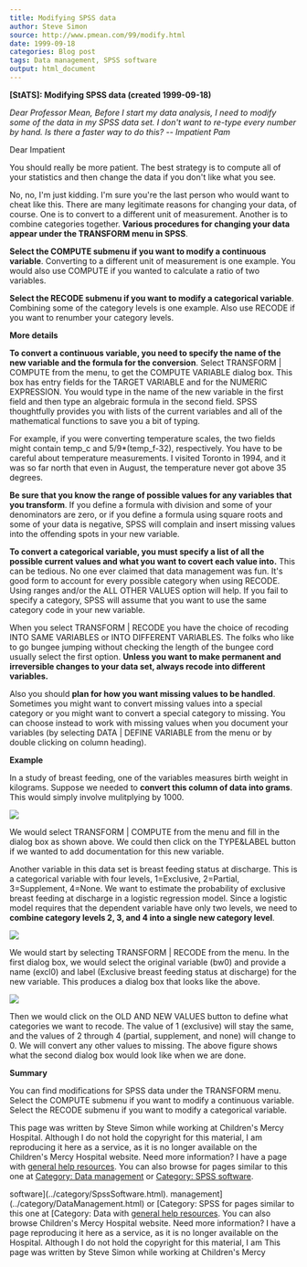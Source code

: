 ```yaml
---
title: Modifying SPSS data
author: Steve Simon
source: http://www.pmean.com/99/modify.html
date: 1999-09-18
categories: Blog post
tags: Data management, SPSS software
output: html_document
---
```

****[StATS]:** Modifying SPSS data (created
1999-09-18)**

*Dear Professor Mean, Before I start my data analysis, I need to modify
some of the data in my SPSS data set. I don't want to re-type every
number by hand. Is there a faster way to do this? -- Impatient Pam*

Dear Impatient

You should really be more patient. The best strategy is to compute all
of your statistics and then change the data if you don't like what you
see.

No, no, I'm just kidding. I'm sure you're the last person who would
want to cheat like this. There are many legitimate reasons for changing
your data, of course. One is to convert to a different unit of
measurement. Another is to combine categories together. **Various
procedures for changing your data appear under the TRANSFORM menu in
SPSS**.

**Select the COMPUTE submenu if you want to modify a continuous
variable**. Converting to a different unit of measurement is one
example. You would also use COMPUTE if you wanted to calculate a ratio
of two variables.

**Select the RECODE submenu if you want to modify a categorical
variable**. Combining some of the category levels is one example. Also
use RECODE if you want to renumber your category levels.

**More details**

**To convert a continuous variable, you need to specify the name of the
new variable and the formula for the conversion**. Select TRANSFORM |
COMPUTE from the menu, to get the COMPUTE VARIABLE dialog box. This box
has entry fields for the TARGET VARIABLE and for the NUMERIC EXPRESSION.
You would type in the name of the new variable in the first field and
then type an algebraic formula in the second field. SPSS thoughtfully
provides you with lists of the current variables and all of the
mathematical functions to save you a bit of typing.

For example, if you were converting temperature scales, the two fields
might contain temp_c and 5/9*(temp_f-32), respectively. You have to
be careful about temperature measurements. I visited Toronto in 1994,
and it was so far north that even in August, the temperature never got
above 35 degrees.

**Be sure that you know the range of possible values for any variables
that you transform**. If you define a formula with division and some of
your denominators are zero, or if you define a formula using square
roots and some of your data is negative, SPSS will complain and insert
missing values into the offending spots in your new variable.

**To convert a categorical variable, you must specify a list of all the
possible current values and what you want to covert each value into.**
This can be tedious. No one ever claimed that data management was fun.
It's good form to account for every possible category when using
RECODE. Using ranges and/or the ALL OTHER VALUES option will help. If
you fail to specify a category, SPSS will assume that you want to use
the same category code in your new variable.

When you select TRANSFORM | RECODE you have the choice of recoding INTO
SAME VARIABLES or INTO DIFFERENT VARIABLES. The folks who like to go
bungee jumping without checking the length of the bungee cord usually
select the first option. **Unless you want to make permanent and
irreversible changes to your data set, always recode into different
variables.**

Also you should **plan for how you want missing values to be handled**.
Sometimes you might want to convert missing values into a special
category or you might want to convert a special category to missing. You
can choose instead to work with missing values when you document your
variables (by selecting DATA | DEFINE VARIABLE from the menu or by
double clicking on column heading).

**Example**

In a study of breast feeding, one of the variables measures birth weight
in kilograms. Suppose we needed to **convert this column of data into
grams**. This would simply involve mulitplying by 1000.

![](../../../web/images/99/modify01.gif)

We would select TRANSFORM | COMPUTE from the menu and fill in the
dialog box as shown above. We could then click on the TYPE&LABEL button
if we wanted to add documentation for this new variable.

Another variable in this data set is breast feeding status at discharge.
This is a categorical variable with four levels, 1=Exclusive, 2=Partial,
3=Supplement, 4=None. We want to estimate the probability of exclusive
breast feeding at discharge in a logistic regression model. Since a
logistic model requires that the dependent variable have only two
levels, we need to **combine category levels 2, 3, and 4 into a single
new category level**.

![](../../../web/images/99/modify02.gif)

We would start by selecting TRANSFORM | RECODE from the menu. In the
first dialog box, we would select the original variable (bw0) and
provide a name (excl0) and label (Exclusive breast feeding status at
discharge) for the new variable. This produces a dialog box that looks
like the above.

![](../../../web/images/99/modify03.gif)

Then we would click on the OLD AND NEW VALUES button to define what
categories we want to recode. The value of 1 (exclusive) will stay the
same, and the values of 2 through 4 (partial, supplement, and none) will
change to 0. We will convert any other values to missing. The above
figure shows what the second dialog box would look like when we are
done.

**Summary**

You can find modifications for SPSS data under the TRANSFORM menu.
Select the COMPUTE submenu if you want to modify a continuous variable.
Select the RECODE submenu if you want to modify a categorical variable.

This page was written by Steve Simon while working at Children's Mercy
Hospital. Although I do not hold the copyright for this material, I am
reproducing it here as a service, as it is no longer available on the
Children's Mercy Hospital website. Need more information? I have a page
with [general help resources](../GeneralHelp.html). You can also browse
for pages similar to this one at [Category: Data
management](../category/DataManagement.html) or [Category: SPSS
software](../category/SpssSoftware.html).
<!---More--->
software](../category/SpssSoftware.html).
management](../category/DataManagement.html) or [Category: SPSS
for pages similar to this one at [Category: Data
with [general help resources](../GeneralHelp.html). You can also browse
Children's Mercy Hospital website. Need more information? I have a page
reproducing it here as a service, as it is no longer available on the
Hospital. Although I do not hold the copyright for this material, I am
This page was written by Steve Simon while working at Children's Mercy

<!---Do not use
****[StATS]:** Modifying SPSS data (created
This page was written by Steve Simon while working at Children's Mercy
Hospital. Although I do not hold the copyright for this material, I am
reproducing it here as a service, as it is no longer available on the
Children's Mercy Hospital website. Need more information? I have a page
with [general help resources](../GeneralHelp.html). You can also browse
for pages similar to this one at [Category: Data
management](../category/DataManagement.html) or [Category: SPSS
software](../category/SpssSoftware.html).
--->

